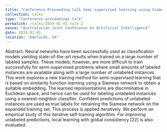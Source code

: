 ```yaml
---
title: "Conference Proceeding talk Semi-supervised learning using Siamese networks"
collection: talks
type: "Conference proceedings talk"
permalink: /talks/2019-01-01-talk-2
venue: "Australasian Joint Conference on Artificial Intelligence"
date: 2019-01-01
location: "Adelaide, SA"
---
```


Abstract: Neural networks have been successfully used as classification models yielding state-of-the-art results when trained on a large number of labeled samples. These models, however, are more difficult to train successfully for semi-supervised problems where small amounts of labeled instances are available along with a large number of unlabeled instances. This work explores a new training method for semi-supervised learning that is based on similarity function learning using a Siamese network to obtain a suitable embedding. The learned representations are discriminative in Euclidean space, and hence can be used for labeling unlabeled instances using a nearest-neighbor classifier. Confident predictions of unlabeled instances are used as true labels for retraining the Siamese network on the expanded training set. This process is applied iteratively. We perform an empirical study of this iterative self-training algorithm. For improving unlabeled predictions, local learning with global consistency [22] is also evaluated.